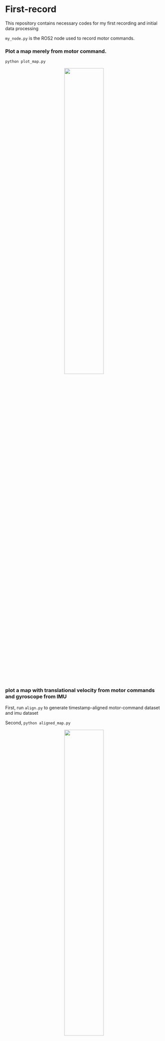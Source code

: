 # First-record
This repository contains necessary codes for my first recording and initial data processing

```my_node.py``` is the ROS2 node used to record motor commands.

### Plot a map merely from motor command.
```python plot_map.py``` 
<p align="center">
<img src="https://github.com/niart/triplesumo/blob/main/steps.png" width=50% height=50%>
</p>

### plot a map with translational velocity from motor commands and gyroscope from IMU 
First, run ```align.py``` to generate timestamp-aligned motor-command dataset and imu dataset

Second, ```python aligned_map.py```
<p align="center">
<img src="https://github.com/niart/triplesumo/blob/main/steps.png" width=50% height=50%>
</p>
